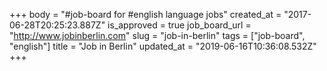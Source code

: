 +++
body = "#job-board for #english language jobs"
created_at = "2017-06-28T20:25:23.887Z"
is_approved = true
job_board_url = "http://www.jobinberlin.com"
slug = "job-in-berlin"
tags = ["job-board", "english"]
title = "Job in Berlin"
updated_at = "2019-06-16T10:36:08.532Z"
+++
